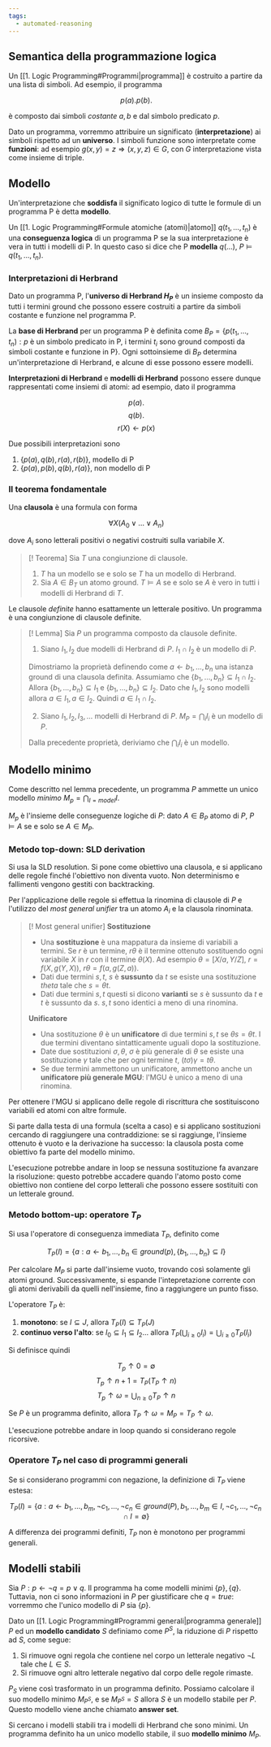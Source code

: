 ```yaml
---
tags: 
  - automated-reasoning
---
```


## Semantica della programmazione logica

Un [[1. Logic Programming#Programmi|programma]] è costruito a partire da una lista di simboli.
Ad esempio, il programma

$$p(a). p(b).$$

è composto dai simboli *costante* $a,b$ e dal simbolo predicato $p$.

Dato un programma, vorremmo attribuire un significato (**interpretazione**) ai simboli rispetto ad un **universo**.
I simboli funzione sono interpretate come **funzioni**: ad esempio $g(x,y) = z \Rightarrow (x,y,z) \in G$, con $G$ interpretazione vista come insieme di triple.

## Modello

Un'interpretazione che **soddisfa** il significato logico di tutte le formule di un programma P è detta **modello**.

Un [[1. Logic Programming#Formule atomiche (atomi)|atomo]] $q(t_1,\dots, t_n)$ è una **conseguenza logica** di un programma P se la sua interpretazione è vera in tutti i modelli di P. In questo caso si dice che P **modella** $q(\dots)$, $P \models q(t_1,\dots, t_n)$.

### Interpretazioni di Herbrand

Dato un programma P, l'**universo di Herbrand $H_P$** è un insieme composto da tutti i termini ground che possono essere costruiti a partire da simboli costante e funzione nel programma P.

La **base di Herbrand** per un programma P è definita come $B_P = \{p(t_1,\dots,t_n): p$ è un simbolo predicato in P, i termini $t_i$ sono ground composti da simboli costante e funzione in P$\}$. 
Ogni sottoinsieme di $B_P$ determina un'interpretazione di Herbrand, e alcune di esse possono essere modelli.

**Interpretazioni di Herbrand** e **modelli di Herbrand** possono essere dunque rappresentati come insiemi di atomi: ad esempio, dato il programma 

$$p(a).$$
$$q(b).$$
$$r(X)\leftarrow p(x)$$

Due possibili interpretazioni sono

1. $\{p(a), q(b), r(a), r(b)\}$, modello di P
2. $\{p(a), p(b), q(b), r(a)\}$, non modello di P

### Il teorema fondamentale

Una **clausola** è una formula con forma

$$\forall X(A_0 \lor \dots \lor A_n)$$ 

dove $A_i$ sono letterali positivi o negativi costruiti sulla variabile $X$.

> [! Teorema]
> Sia $T$ una congiunzione di clausole.
> 1. $T$ ha un modello se e solo se $T$ ha un modello di Herbrand.
> 2. Sia $A \in B_T$ un atomo ground. $T \models A$ se e solo se $A$ è vero in tutti i modelli di Herbrand di $T$.

Le clausole *definite* hanno esattamente un letterale positivo. Un programma è una congiunzione di clausole definite.

> [! Lemma]
> Sia $P$ un programma composto da clausole definite.
> 1. Siano $I_1, I_2$ due modelli di Herbrand di $P$. $I_1 \cap I_2$ è un modello di $P$.
> 
> Dimostriamo la proprietà definendo come $a \leftarrow b_1, \dots, b_n$ una istanza ground di una clausola definita. 
> Assumiamo che $\{b_1, \dots, b_n\} \subseteq I_1 \cap I_2$. Allora $\{b_1, \dots, b_n\} \subseteq I_1$ e $\{b_1, \dots, b_n\} \subseteq I_2$.
> Dato che $I_1, I_2$  sono modelli allora $a \in I_1, a \in I_2$. Quindi $a \in I_1 \cap I_2$.
> 
> 2. Siano $I_1,I_2,I_3,\dots$ modelli di Herbrand di $P$.  $M_P = \bigcap_i I_i$ è un modello di $P$.
>
>Dalla precedente proprietà, deriviamo che $\bigcap_i I_i$ è un modello.
>

## Modello minimo

Come descritto nel lemma precedente, un programma $P$ ammette un unico modello *minimo* $M_p = \bigcap_{I=model} I$.
 
$M_p$ è l'insieme delle conseguenze logiche di $P$: dato $A \in B_P$ atomo di $P$, $P \models A$ se e solo se $A \in M_P$.

### Metodo top-down: SLD derivation
Si usa la SLD resolution.
Si pone come obiettivo una clausola, e si applicano delle regole finché l'obiettivo non diventa vuoto. Non determinismo e fallimenti vengono gestiti con backtracking.

Per l'applicazione delle regole si effettua la rinomina di clausole di $P$ e l'utilizzo del *most general unifier* tra un atomo $A_i$ e la clausola rinominata.

>[! Most general unifier]
>**Sostituzione**
>- Una **sostituzione** è una mappatura da insieme di variabili a termini. Se $r$ è un termine, $r\theta$ è il termine ottenuto sostituendo ogni variabile $X$ in $r$ con il termine $\theta(X)$.
>Ad esempio $\theta = [X/a, Y/Z]$, $r = f(X, g(Y,X))$, $r\theta = f(a, g(Z,a))$.
>- Dati due termini $s,t$, $s$ è **sussunto** da $t$ se esiste una sostituzione $theta$ tale che $s = \theta t$.
>- Dati due termini $s,t$ questi si dicono **varianti** se $s$ è sussunto da $t$ e $t$ è sussunto da $s$. 
>$s,t$ sono identici a meno di una rinomina.
>
>**Unificatore**
>- Una sostituzione $\theta$ è un **unificatore** di due termini $s,t$ se $\theta s = \theta t$. I due termini diventano sintatticamente uguali dopo la sostituzione.
>- Date due sostituzioni $\sigma, \theta$, $\sigma$ è più generale di $\theta$ se esiste una sostituzione $\gamma$ tale che per ogni termine $t$, $(t\sigma)\gamma = t\theta$.
>- Se due termini ammettono un unificatore, ammettono anche un **unificatore più generale MGU**: l'MGU è unico a meno di una rinomina.

Per ottenere l'MGU si applicano delle regole di riscrittura che sostituiscono variabili ed atomi con altre formule.

Si parte dalla testa di una formula (scelta a caso) e si applicano sostituzioni cercando di raggiungere una contraddizione: se si raggiunge, l'insieme ottenuto è vuoto e la derivazione ha successo: la clausola posta come obiettivo fa parte del modello minimo.

L'esecuzione potrebbe andare in loop se nessuna sostituzione fa avanzare la risoluzione: questo potrebbe accadere quando l'atomo posto come obiettivo non contiene del corpo letterali che possono essere sostituiti con un letterale ground.

### Metodo bottom-up: operatore $T_P$
Si usa l'operatore di conseguenza immediata $T_P$, definito come 

$$T_P(I) = \{a: a \leftarrow b_1, \dots, b_n \in ground(p), \{b_1, \dots, b_n\} \subseteq I\}$$

Per calcolare $M_P$ si parte dall'insieme vuoto, trovando così solamente gli atomi ground. Successivamente, si espande l'intepretazione corrente con gli atomi derivabili da quelli nell'insieme, fino a raggiungere un punto fisso.

L'operatore $T_P$ è:
1. **monotono**: se $I \subseteq J$, allora $T_P(I) \subseteq T_P(J)$
2. **continuo verso l'alto**: se $I_0 \subseteq I_1 \subseteq I_2 \dots$ allora $T_P(\bigcup_{i \geq 0} I_i) = \bigcup_{i \geq 0} T_P(I_i)$

Si definisce quindi

$$T_p \uparrow 0 = \emptyset$$
$$T_p \uparrow n + 1 = T_P(T_P \uparrow n)$$
$$T_p \uparrow \omega = \bigcup_{n \geq 0} T_P \uparrow n$$

Se $P$ è un programma definito, allora $T_P \uparrow \omega = M_P = T_P \uparrow \omega$.

L'esecuzione potrebbe andare in loop quando si considerano regole ricorsive.

### Operatore $T_P$ nel caso di programmi generali

Se si considerano programmi con negazione, la definizione di $T_P$ viene estesa:

$$
T_P(I) = 
\{
a: a \leftarrow b_1, \dots, b_m, \lnot c_1, \dots, \lnot c_n \in ground(P), 
b_1, \dots, b_m \in I,
\lnot c_1, \dots, \lnot c_n \cap I = \emptyset
\}
$$

A differenza dei programmi definiti, $T_P$ non è monotono per programmi generali.

## Modelli stabili

Sia $P: p \leftarrow \lnot q = p \lor q$. Il programma ha come modelli minimi $\{p\}, \{q\}$.
Tuttavia, non ci sono informazioni in $P$ per giustificare che $q = true$: vorremmo che l'unico modello di $P$ sia $\{p\}$.

Dato un [[1. Logic Programming#Programmi generali|programma generale]] $P$ ed un **modello candidato** $S$ definiamo come $P^S$, la riduzione di $P$ rispetto ad $S$, come segue:
1. Si rimuove ogni regola che contiene nel corpo un letterale negativo $\lnot L$ tale che $L \in S$.
2. Si rimuove ogni altro letterale negativo dal corpo delle regole rimaste.

$P_S$ viene così trasformato in un programma definito. Possiamo calcolare il suo modello minimo $M_{P^S}$, e se $M_{P^{S}}= S$ allora $S$ è un modello stabile per $P$. Questo modello viene anche chiamato **answer set**.

Si cercano i modelli stabili tra i modelli di Herbrand che sono minimi.
Un programma definito ha un unico modello stabile, il suo **modello minimo** $M_P$.